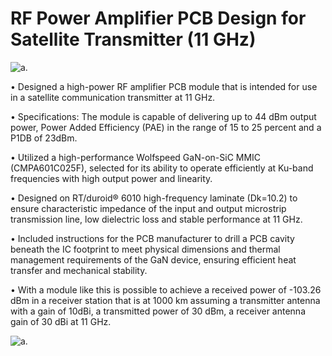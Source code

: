 # RF Power Amplifier PCB Design for Satellite Transmitter (11 GHz)

<picture>
  <source media="(prefers-color-scheme: dark)" srcset="https://raw.githubusercontent.com/cdcortesr/RF-Power-Amplifier-11GHz-/refs/heads/main/3Dview.JPG">
  <source media="(prefers-color-scheme: light)" srcset="https://raw.githubusercontent.com/cdcortesr/RF-Power-Amplifier-11GHz-/refs/heads/main/3Dview.JPG">
  <img alt="a." src="https://raw.githubusercontent.com/cdcortesr/RF-Power-Amplifier-11GHz-/refs/heads/main/3Dview.JPG">
</picture>

• Designed a high-power RF amplifier PCB module that is intended for use in a satellite communication transmitter at 11 GHz.

• Specifications: The module is capable of delivering up to 44 dBm output power, Power Added Efficiency (PAE) in the range of 15 to 25 percent and a P1DB of 23dBm.

• Utilized a high-performance Wolfspeed GaN-on-SiC MMIC (CMPA601C025F), selected for its ability to operate efficiently at Ku-band frequencies with high output power and linearity.

• Designed on RT/duroid® 6010 high-frequency laminate (Dk=10.2) to ensure characteristic impedance of the input and output microstrip transmission line, low dielectric loss and stable performance at 11 GHz.

• Included instructions for the PCB manufacturer to drill a PCB cavity beneath the IC footprint to meet physical dimensions and thermal management requirements of the GaN device, ensuring efficient heat transfer and mechanical stability.

• With a module like this is possible to achieve a received power of -103.26 dBm in a receiver station that is at 1000 km assuming a transmitter antenna with a gain of 10dBi, a transmitted power of 30 dBm, a receiver antenna gain of 30 dBi at 11 GHz. 

<picture>
  <source media="(prefers-color-scheme: dark)" srcset="https://raw.githubusercontent.com/cdcortesr/RF-Power-Amplifier-11GHz-/refs/heads/main/LinkCalculation.png">
  <source media="(prefers-color-scheme: light)" srcset="https://raw.githubusercontent.com/cdcortesr/RF-Power-Amplifier-11GHz-/refs/heads/main/LinkCalculation.png">
  <img alt="a." src="https://raw.githubusercontent.com/cdcortesr/RF-Power-Amplifier-11GHz-/refs/heads/main/LinkCalculation.png">
</picture>



